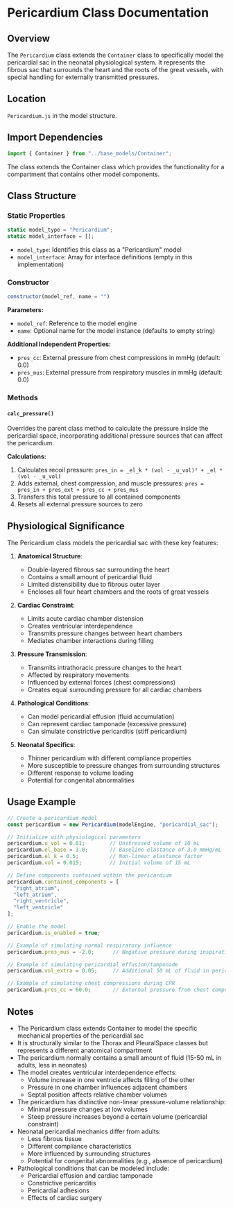 # Pericardium Class Documentation

## Overview

The `Pericardium` class extends the `Container` class to specifically model the pericardial sac in the neonatal physiological system. It represents the fibrous sac that surrounds the heart and the roots of the great vessels, with special handling for externally transmitted pressures.

## Location

`Pericardium.js` in the model structure.

## Import Dependencies

```javascript
import { Container } from "../base_models/Container";
```

The class extends the Container class which provides the functionality for a compartment that contains other model components.

## Class Structure

### Static Properties

```javascript
static model_type = "Pericardium";
static model_interface = [];
```

- `model_type`: Identifies this class as a "Pericardium" model
- `model_interface`: Array for interface definitions (empty in this implementation)

### Constructor

```javascript
constructor(model_ref, name = "")
```

**Parameters:**
- `model_ref`: Reference to the model engine
- `name`: Optional name for the model instance (defaults to empty string)

**Additional Independent Properties:**
- `pres_cc`: External pressure from chest compressions in mmHg (default: 0.0)
- `pres_mus`: External pressure from respiratory muscles in mmHg (default: 0.0)

### Methods

#### `calc_pressure()`

Overrides the parent class method to calculate the pressure inside the pericardial space, incorporating additional pressure sources that can affect the pericardium.

**Calculations:**
1. Calculates recoil pressure: `pres_in = _el_k * (vol - _u_vol)² + _el * (vol - _u_vol)`
2. Adds external, chest compression, and muscle pressures: `pres = pres_in + pres_ext + pres_cc + pres_mus`
3. Transfers this total pressure to all contained components
4. Resets all external pressure sources to zero

## Physiological Significance

The Pericardium class models the pericardial sac with these key features:

1. **Anatomical Structure**:
   - Double-layered fibrous sac surrounding the heart
   - Contains a small amount of pericardial fluid
   - Limited distensibility due to fibrous outer layer
   - Encloses all four heart chambers and the roots of great vessels

2. **Cardiac Constraint**:
   - Limits acute cardiac chamber distension
   - Creates ventricular interdependence
   - Transmits pressure changes between heart chambers
   - Mediates chamber interactions during filling

3. **Pressure Transmission**:
   - Transmits intrathoracic pressure changes to the heart
   - Affected by respiratory movements
   - Influenced by external forces (chest compressions)
   - Creates equal surrounding pressure for all cardiac chambers

4. **Pathological Conditions**:
   - Can model pericardial effusion (fluid accumulation)
   - Can represent cardiac tamponade (excessive pressure)
   - Can simulate constrictive pericarditis (stiff pericardium)

5. **Neonatal Specifics**:
   - Thinner pericardium with different compliance properties
   - More susceptible to pressure changes from surrounding structures
   - Different response to volume loading
   - Potential for congenital abnormalities

## Usage Example

```javascript
// Create a pericardium model
const pericardium = new Pericardium(modelEngine, "pericardial_sac");

// Initialize with physiological parameters
pericardium.u_vol = 0.01;        // Unstressed volume of 10 mL
pericardium.el_base = 3.0;       // Baseline elastance of 3.0 mmHg/mL
pericardium.el_k = 0.5;          // Non-linear elastance factor
pericardium.vol = 0.015;         // Initial volume of 15 mL

// Define components contained within the pericardium
pericardium.contained_components = [
  "right_atrium",
  "left_atrium",
  "right_ventricle",
  "left_ventricle"
];

// Enable the model
pericardium.is_enabled = true;

// Example of simulating normal respiratory influence
pericardium.pres_mus = -2.0;      // Negative pressure during inspiration

// Example of simulating pericardial effusion/tamponade
pericardium.vol_extra = 0.05;     // Additional 50 mL of fluid in pericardial space

// Example of simulating chest compressions during CPR
pericardium.pres_cc = 60.0;       // External pressure from chest compression
```

## Notes

- The Pericardium class extends Container to model the specific mechanical properties of the pericardial sac
- It is structurally similar to the Thorax and PleuralSpace classes but represents a different anatomical compartment
- The pericardium normally contains a small amount of fluid (15-50 mL in adults, less in neonates)
- The model creates ventricular interdependence effects:
  - Volume increase in one ventricle affects filling of the other
  - Pressure in one chamber influences adjacent chambers
  - Septal position affects relative chamber volumes
- The pericardium has distinctive non-linear pressure-volume relationship:
  - Minimal pressure changes at low volumes
  - Steep pressure increases beyond a certain volume (pericardial constraint)
- Neonatal pericardial mechanics differ from adults:
  - Less fibrous tissue
  - Different compliance characteristics
  - More influenced by surrounding structures
  - Potential for congenital abnormalities (e.g., absence of pericardium)
- Pathological conditions that can be modeled include:
  - Pericardial effusion and cardiac tamponade
  - Constrictive pericarditis
  - Pericardial adhesions
  - Effects of cardiac surgery
